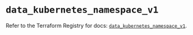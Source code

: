 # `data_kubernetes_namespace_v1`

Refer to the Terraform Registry for docs: [`data_kubernetes_namespace_v1`](https://registry.terraform.io/providers/hashicorp/kubernetes/2.35.1/docs/data-sources/namespace_v1).
